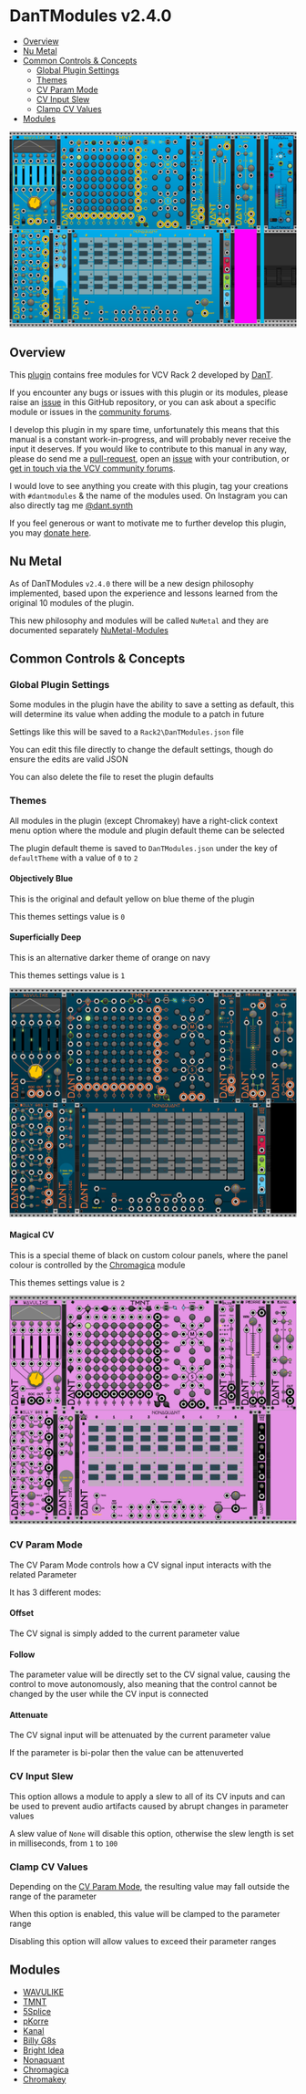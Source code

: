 # DanTModules v2.4.0

* [Overview](#overview)
* [Nu Metal](#nu-metal)
* [Common Controls & Concepts](#common-controls--concepts)
  * [Global Plugin Settings](#global-plugin-settings)
  * [Themes](#themes)
  * [CV Param Mode](#cv-param-mode)
  * [CV Input Slew](#cv-input-slew)
  * [Clamp CV Values](#clamp-cv-values)
* [Modules](#modules)

![DanTModules](img/dantmodules.png)

## Overview

This [plugin](https://library.vcvrack.com/DanTModules/) contains free modules for VCV Rack 2 developed by [DanT](https://www.dtilley.co.uk).

If you encounter any bugs or issues with this plugin or its modules, please raise an [issue](https://github.com/Miff-Real/DanTModules-Manual/issues) in this GitHub repository, or you can ask about a specific module or issues in the [community forums](https://community.vcvrack.com/c/plugins/6).

I develop this plugin in my spare time, unfortunately this means that this manual is a constant work-in-progress, and will probably never receive the input it deserves. If you would like to contribute to this manual in any way, please do send me a [pull-request](https://www.digitalocean.com/community/tutorials/how-to-create-a-pull-request-on-github), open an [issue](https://github.com/Miff-Real/DanTModules-Manual/issues) with your contribution, or [get in touch via the VCV community forums](https://community.vcvrack.com/u/dan.tilley/summary).

I would love to see anything you create with this plugin, tag your creations with `#dantmodules` & the name of the modules used. On Instagram you can also directly tag me [@dant.synth](https://www.instagram.com/dant.synth/)

If you feel generous or want to motivate me to further develop this plugin, you may [donate here](https://monzo.me/danieltilley2).

## Nu Metal

As of DanTModules `v2.4.0` there will be a new design philosophy implemented, based upon the experience and lessons learned from the original 10 modules of the plugin.

This new philosophy and modules will be called `NuMetal` and they are documented separately [NuMetal-Modules](nu-metal.md)

## Common Controls & Concepts

### Global Plugin Settings

Some modules in the plugin have the ability to save a setting as default, this will determine its value when adding the module to a patch in future

Settings like this will be saved to a `Rack2\DanTModules.json` file

You can edit this file directly to change the default settings, though do ensure the edits are valid JSON

You can also delete the file to reset the plugin defaults

### Themes

All modules in the plugin (except Chromakey) have a right-click context menu option where the module and plugin default theme can be selected

The plugin default theme is saved to `DanTModules.json` under the key of `defaultTheme` with a value of `0` to `2`

#### Objectively Blue

This is the original and default yellow on blue theme of the plugin

This themes settings value is `0`

#### Superficially Deep

This is an alternative darker theme of orange on navy

This themes settings value is `1`

![Superficially Deep Theme](img/dantmodules-deep.png)

#### Magical CV

This is a special theme of black on custom colour panels, where the panel colour is controlled by the [Chromagica](chromagica.md) module

This themes settings value is `2`

![Magical CV Theme](img/dantmodules-magic.png)

### CV Param Mode

The CV Param Mode controls how a CV signal input interacts with the related Parameter

It has 3 different modes:

#### Offset

The CV signal is simply added to the current parameter value

#### Follow

The parameter value will be directly set to the CV signal value, causing the control to move autonomously, also meaning that the control cannot be changed by the user while the CV input is connected

#### Attenuate

The CV signal input will be attenuated by the current parameter value

If the parameter is bi-polar then the value can be attenuverted

### CV Input Slew

This option allows a module to apply a slew to all of its CV inputs and can be used to prevent audio artifacts caused by abrupt changes in parameter values

A slew value of `None` will disable this option, otherwise the slew length is set in milliseconds, from `1` to `100`

### Clamp CV Values

Depending on the [CV Param Mode](#cv-param-mode), the resulting value may fall outside the range of the parameter

When this option is enabled, this value will be clamped to the parameter range

Disabling this option will allow values to exceed their parameter ranges

## Modules

* [WAVULIKE](wavulike.md)
* [TMNT](tmnt.md)
* [5Splice](5splice.md)
* [pKorre](pkorre.md)
* [Kanal](kanal.md)
* [Billy G8s](billyg8s.md)
* [Bright Idea](brightidea.md)
* [Nonaquant](nonaquant.md)
* [Chromagica](chromagica.md)
* [Chromakey](chromakey.md)
